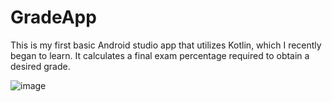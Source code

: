 # GradeApp
This is my first basic Android studio app that utilizes Kotlin, which I recently began to learn. It calculates a final exam percentage required to obtain a desired grade. 

![image](https://user-images.githubusercontent.com/53449590/130370477-9f457375-b665-475f-a67b-ca3d42abbb51.png)

